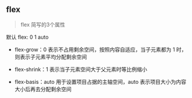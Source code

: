 ## flex
> flex 简写的3个属性

默认 flex: 0 1 auto

* flex-grow：0 
表示不占用剩余空间，按照内容自适应，当子元素都为 1 时，则表示子元素平均分配剩余空间

* flex-shrink：1 
表示当子元素空间大于父元素时等比例缩小

* flex-basis：auto
用于设置项目占据的主轴空间，auto 表示项目大小为内容大小后再去分配剩余空间